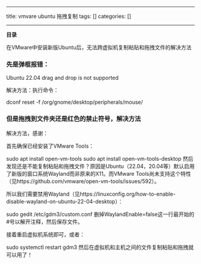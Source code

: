 
--- 
title:  vmvare ubuntu 拖拽复制 
tags: []
categories: [] 

---
**目录**







在VMware中安装新版Ubuntu后，无法跨虚拟机复制粘贴和拖拽文件的解决方法



### 先是弹框报错：

Ubuntu 22.04 drag and drop is not supported



解决方法：执行命令：

dconf reset -f /org/gnome/desktop/peripherals/mouse/



### 但是拖拽到文件夹还是红色的禁止符号，解决方法

解决方法，感谢：





首先确保已经安装了VMware Tools：

sudo apt install open-vm-tools sudo apt install open-vm-tools-desktop 然后发现还是不能复制粘贴和拖拽文件？原因是Ubuntu（22.04，20.04等）默认启用了新版的窗口系统Wayland而非原来的X11。而VMware Tools尚未支持这个特性（见https://github.com/vmware/open-vm-tools/issues/592）。

所以我们需要禁用Wayland（见https://linuxconfig.org/how-to-enable-disable-wayland-on-ubuntu-22-04-desktop）：



sudo gedit /etc/gdm3/custom.conf 删掉WaylandEnable=false这一行最开始的#号以解开注释，然后保存文件。

 接着重启虚拟机系统即可，或者：

sudo systemctl restart gdm3 然后在虚拟机和主机之间的文件复制粘贴和拖拽就可以用了！
